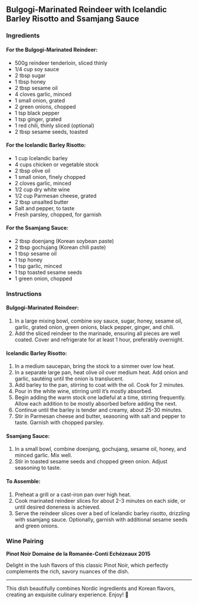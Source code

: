 ## Bulgogi-Marinated Reindeer with Icelandic Barley Risotto and Ssamjang Sauce

### Ingredients

#### For the Bulgogi-Marinated Reindeer:
- 500g reindeer tenderloin, sliced thinly
- 1/4 cup soy sauce
- 2 tbsp sugar
- 1 tbsp honey
- 2 tbsp sesame oil
- 4 cloves garlic, minced
- 1 small onion, grated
- 2 green onions, chopped
- 1 tsp black pepper
- 1 tsp ginger, grated
- 1 red chili, thinly sliced (optional)
- 2 tbsp sesame seeds, toasted

#### For the Icelandic Barley Risotto:
- 1 cup Icelandic barley
- 4 cups chicken or vegetable stock
- 2 tbsp olive oil
- 1 small onion, finely chopped
- 2 cloves garlic, minced
- 1/2 cup dry white wine
- 1/2 cup Parmesan cheese, grated
- 2 tbsp unsalted butter
- Salt and pepper, to taste
- Fresh parsley, chopped, for garnish

#### For the Ssamjang Sauce:
- 2 tbsp doenjang (Korean soybean paste)
- 2 tbsp gochujang (Korean chili paste)
- 1 tbsp sesame oil
- 1 tsp honey
- 1 tsp garlic, minced
- 1 tsp toasted sesame seeds
- 1 green onion, chopped

### Instructions

#### Bulgogi-Marinated Reindeer:
1. In a large mixing bowl, combine soy sauce, sugar, honey, sesame oil, garlic, grated onion, green onions, black pepper, ginger, and chili.
2. Add the sliced reindeer to the marinade, ensuring all pieces are well coated. Cover and refrigerate for at least 1 hour, preferably overnight.

#### Icelandic Barley Risotto:
1. In a medium saucepan, bring the stock to a simmer over low heat.
2. In a separate large pan, heat olive oil over medium heat. Add onion and garlic, sautéing until the onion is translucent.
3. Add barley to the pan, stirring to coat with the oil. Cook for 2 minutes.
4. Pour in the white wine, stirring until it’s mostly absorbed.
5. Begin adding the warm stock one ladleful at a time, stirring frequently. Allow each addition to be mostly absorbed before adding the next.
6. Continue until the barley is tender and creamy, about 25-30 minutes.
7. Stir in Parmesan cheese and butter, seasoning with salt and pepper to taste. Garnish with chopped parsley.

#### Ssamjang Sauce:
1. In a small bowl, combine doenjang, gochujang, sesame oil, honey, and minced garlic. Mix well.
2. Stir in toasted sesame seeds and chopped green onion. Adjust seasoning to taste.

#### To Assemble:
1. Preheat a grill or a cast-iron pan over high heat.
2. Cook marinated reindeer slices for about 2-3 minutes on each side, or until desired doneness is achieved.
3. Serve the reindeer slices over a bed of Icelandic barley risotto, drizzling with ssamjang sauce. Optionally, garnish with additional sesame seeds and green onions.

### Wine Pairing
**Pinot Noir Domaine de la Romanée-Conti Echézeaux 2015** 

Delight in the lush flavors of this classic Pinot Noir, which perfectly complements the rich, savory nuances of the dish.

---
This dish beautifully combines Nordic ingredients and Korean flavors, creating an exquisite culinary experience. Enjoy! 🍷